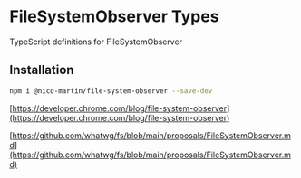 # FileSystemObserver Types

TypeScript definitions for FileSystemObserver

## Installation

```bash
npm i @nico-martin/file-system-observer --save-dev
```

[https://developer.chrome.com/blog/file-system-observer](https://developer.chrome.com/blog/file-system-observer)

[https://github.com/whatwg/fs/blob/main/proposals/FileSystemObserver.md](https://github.com/whatwg/fs/blob/main/proposals/FileSystemObserver.md)